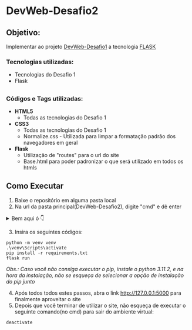 # DevWeb-Desafio2

## Objetivo: 
<p> Implementar ao projeto <a href="https://github.com/pedroansdev/DevWeb-Desafio1/">DevWeb-Desafio1</a> a tecnologia <a href="https://flask.palletsprojects.com/en/2.2.x/">FLASK</a> </p>

### Tecnologias utilizadas:
<ul>
  <li> Tecnologias do Desafio 1 </li>
  <li> Flask </li>
</ul>

##

### Códigos e Tags utilizadas:

<ul>
  <li> <b>HTML5</b>
    <ul>
      <li>Todas as tecnologias do Desafio 1</li>
    </ul>
  </li>
  <li> <b>CSS3</b>
    <ul>
      <li>Todas as tecnologias do Desafio 1</li>
      <li>Normalize.css - Utilizada para limpar a formatação padrão dos navegadores em geral</li>
    </ul>
    <li> <b>Flask</b>
    <ul>
      <li>Utilização de "routes" para o url do site</li>
      <li>Base.html para poder padronizar o que será utilizado em todos os htmls</li>
    </ul>
</ul>

##

## Como Executar

1. Baixe o repositório em alguma pasta local
2. Na url da pasta principal(DevWeb-Desafio2), digite "cmd" e dê enter

<details>
  <summary>Bem aqui ó 👇</summary>
  <img src="https://cdn.discordapp.com/attachments/733064358694748303/1095758937401340024/image.png">
</details>

3. Insira os seguintes códigos:

```
python -m venv venv
.\venv\Scripts\activate
pip install -r requirements.txt
flask run
```
_Obs.: Caso você não consiga executar o pip, instale o python 3.11.2, e na hora da instalação, não se esqueça de selecionar a opção de instalação do pip junto_

4. Após todos todos estes passos, abra o link http://127.0.0.1:5000 para finalmente aproveitar o site
5. Depois que você terminar de utilizar o site, não esqueça de executar o seguinte comando(no cmd) para sair do ambiente virtual:
```
deactivate
```
